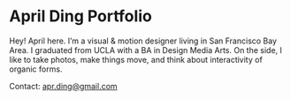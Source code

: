 # April Ding Portfolio

Hey! April here.
I’m a visual & motion designer living in San Francisco Bay Area. I graduated from UCLA with a BA in Design Media Arts. On the side, I like to take photos, make things move, and think about interactivity of organic forms.

Contact: apr.ding@gmail.com
